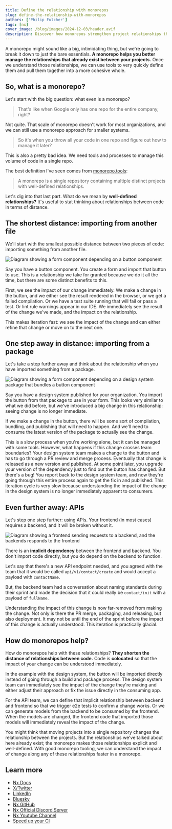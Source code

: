 ```yaml
---
title: Define the relationship with monorepos
slug: define-the-relationship-with-monorepos
authors: ['Philip Fulcher']
tags: [nx]
cover_image: /blog/images/2024-12-03/header.avif
description: Discover how monorepos strengthen project relationships through code colocation, enabling faster iterations and better maintainability.
---
```


A monorepo might sound like a big, intimidating thing, but we're going to break it down to just the bare essentials. **A monorepo helps you better manage the relationships that already exist between your projects.** Once we understand those relationships, we can use tools to very quickly define them and pull them together into a more cohesive whole.

## So, what is a monorepo?

Let's start with the big question: what even is a monorepo?

> That's like when Google only has one repo for the entire company, right?

Not quite. That scale of monorepo doesn't work for most organizations, and we can still use a monorepo approach for smaller systems.

> So it's when you throw all your code in one repo and figure out how to manage it later?

This is also a pretty bad idea. We need tools and processes to manage this volume of code in a single repo.

The best definition I've seen comes from [monorepo.tools](https://monorepo.tools):

> A monorepo is a single repository containing multiple distinct projects with well-defined relationships.

Let's dig into that last part. What do we mean by **well-defined relationships?** It's useful to stat thinking about relationships between code in terms of distance.

## The shortest distance: importing from another file

We'll start with the smallest possible distance between two pieces of code: importing something from another file.

![Diagram showing a form component depending on a button component](/blog/images/2024-12-03/another-file.avif)

Say you have a button component. You create a form and import that button to use. This is a relationship we take for granted because we do it all the time, but there are some distinct benefits to this.

First, we see the impact of our change immediately. We make a change in the button, and we either see the result rendered in the browser, or we get a failed compilation. Or we have a test suite running that will fail or pass a test. Or lint rule warnings appear in our IDE. We immediately see the result of the change we've made, and the impact on the relationship.

This makes iteration fast: we see the impact of the change and can either refine that change or move on to the next one.

## One step away in distance: importing from a package

Let's take a step further away and think about the relationship when you have imported something from a package.

![Diagram showing a form component depending on a design system package that bundles a button component](/blog/images/2024-12-03/package.avif)

Say you have a design system published for your organization. You import the button from that package to use in your form. This looks very similar to what we did before, but we've introduced a big change in this relationship: seeing change is no longer immediate.

If we make a change in the button, there will be some sort of compilation, bundling, and publishing that will need to happen. And we'll need to consume the latest version of the package to actually see the change.

This is a slow process when you're working alone, but it can be managed with some tools. However, what happens if this change crosses team boundaries? Your design system team makes a change to the button and has to go through a PR review and merge process. Eventually that change is released as a new version and published. At some point later, you upgrade your version of the dependency just to find out the button has changed. But there's a bug! You report back to the design system team, and now they're going through this entire process again to get the fix in and published. This iteration cycle is very slow because understanding the impact of the change in the design system is no longer immediately apparent to consumers.

## Even further away: APIs

Let's step one step further: using APIs. Your frontend (in most cases) requires a backend, and it will be broken without it.

![Diagram showing a frontend sending requests to a backend, and the backends responds to the frontend](/blog/images/2024-12-03/api.avif)

There is an **implicit dependency** between the frontend and backend. You don't import code directly, but you do depend on the backend to function.

Let's say that there's a new API endpoint needed, and you agreed with the team that it would be called `api/v1/contact/create` and would accept a payload with `contactName`.

But, the backend team had a conversation about naming standards during their sprint and made the decision that it could really be `contact/init` with a payload of `fullName`.

Understanding the impact of this change is now far-removed from making the change. Not only is there the PR merge, packaging, and releasing, but also deployment. It may not be until the end of the sprint before the impact of this change is actually understood. This iteration is practically glacial.

## How do monorepos help?

How do monorepos help with these relationships? **They shorten the distance of relationships between code.** Code is **colocated** so that the impact of your change can be understood immediately.

In the example with the design system, the button will be imported directly instead of going through a build and package process. The design system team can immediately see the impact of the change they're making and either adjust their approach or fix the issue directly in the consuming app.

For the API team, we can define that implicit relationship between backend and frontend so that we trigger e2e tests to confirm a change works. Or we can generate models from the backend to be consumed by the frontend. When the models are changed, the frontend code that imported those models will immediately reveal the impact of the change.

You might think that moving projects into a single repository changes the relationship between the projects. But the relationships we've talked about here already exist; the monorepo makes those relationships explicit and well-defined. With good monorepo tooling, we can understand the impact of change along any of these relationships faster in a monorepo.

## Learn more

- [Nx Docs](/getting-started/intro)
- [X/Twitter](https://x.com/nxdevtools)
- [LinkedIn](https://www.linkedin.com/company/nrwl/)
- [Bluesky](https://bsky.app/profile/nx.dev)
- [Nx GitHub](https://github.com/nrwl/nx)
- [Nx Official Discord Server](https://go.nx.dev/community)
- [Nx Youtube Channel](https://www.youtube.com/@nxdevtools)
- [Speed up your CI](/nx-cloud)
